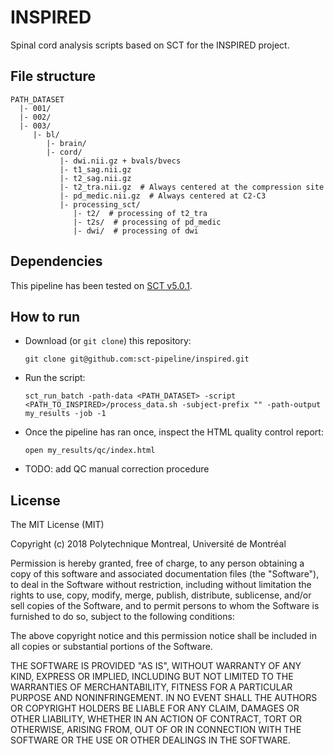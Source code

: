 # INSPIRED

Spinal cord analysis scripts based on SCT for the INSPIRED project.

## File structure

~~~
PATH_DATASET
  |- 001/
  |- 002/
  |- 003/
     |- bl/
        |- brain/
        |- cord/
           |- dwi.nii.gz + bvals/bvecs
           |- t1_sag.nii.gz
           |- t2_sag.nii.gz
           |- t2_tra.nii.gz  # Always centered at the compression site
           |- pd_medic.nii.gz  # Always centered at C2-C3
           |- processing_sct/
              |- t2/  # processing of t2_tra
              |- t2s/  # processing of pd_medic
              |- dwi/  # processing of dwi
~~~


## Dependencies

This pipeline has been tested on [SCT v5.0.1](https://github.com/neuropoly/spinalcordtoolbox/releases).


## How to run

- Download (or `git clone`) this repository:
  ~~~
  git clone git@github.com:sct-pipeline/inspired.git
  ~~~

- Run the script:
  ~~~
  sct_run_batch -path-data <PATH_DATASET> -script <PATH_TO_INSPIRED>/process_data.sh -subject-prefix "" -path-output my_results -job -1
  ~~~

- Once the pipeline has ran once, inspect the HTML quality control report:
  ~~~
  open my_results/qc/index.html
  ~~~

- TODO: add QC manual correction procedure


## License

The MIT License (MIT)

Copyright (c) 2018 Polytechnique Montreal, Université de Montréal

  Permission is hereby granted, free of charge, to any person obtaining a copy of this software and associated documentation files (the "Software"), to deal in the Software without restriction, including without limitation the rights to use, copy, modify, merge, publish, distribute, sublicense, and/or sell copies of the Software, and to permit persons to whom the Software is furnished to do so, subject to the following conditions:

  The above copyright notice and this permission notice shall be included in all copies or substantial portions of the Software.

  THE SOFTWARE IS PROVIDED "AS IS", WITHOUT WARRANTY OF ANY KIND, EXPRESS OR IMPLIED, INCLUDING BUT NOT LIMITED TO THE WARRANTIES OF MERCHANTABILITY, FITNESS FOR A PARTICULAR PURPOSE AND NONINFRINGEMENT. IN NO EVENT SHALL THE AUTHORS OR COPYRIGHT HOLDERS BE LIABLE FOR ANY CLAIM, DAMAGES OR OTHER LIABILITY, WHETHER IN AN ACTION OF CONTRACT, TORT OR OTHERWISE, ARISING FROM, OUT OF OR IN CONNECTION WITH THE SOFTWARE OR THE USE OR OTHER DEALINGS IN THE SOFTWARE.
